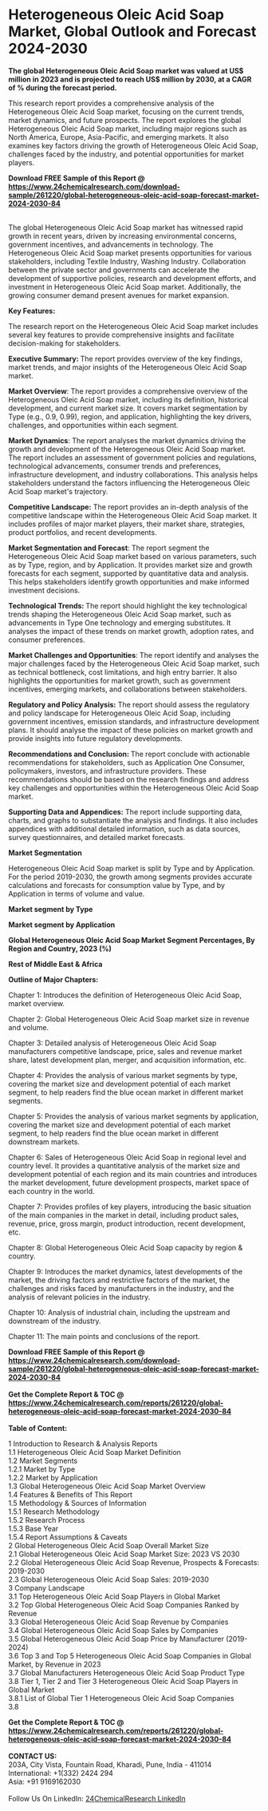 <h1>Heterogeneous Oleic Acid Soap Market, Global Outlook and Forecast 2024-2030</h1><p><strong>The global Heterogeneous Oleic Acid Soap market was valued at US$ million in 2023 and is projected to reach US$ million by 2030, at a CAGR of % during the forecast period.</strong></p><p>
</p><p>This research report provides a comprehensive analysis of the Heterogeneous Oleic Acid Soap market, focusing on the current trends, market dynamics, and future prospects. The report explores the global Heterogeneous Oleic Acid Soap market, including major regions such as North America, Europe, Asia-Pacific, and emerging markets. It also examines key factors driving the growth of Heterogeneous Oleic Acid Soap, challenges faced by the industry, and potential opportunities for market players.</p><div><b>Download FREE Sample of this Report @ 
            <a href="https://www.24chemicalresearch.com/download-sample/261220/global-heterogeneous-oleic-acid-soap-forecast-market-2024-2030-84">
            https://www.24chemicalresearch.com/download-sample/261220/global-heterogeneous-oleic-acid-soap-forecast-market-2024-2030-84</a></b></div><br><p>
The global Heterogeneous Oleic Acid Soap market has witnessed rapid growth in recent years, driven by increasing environmental concerns, government incentives, and advancements in technology. The Heterogeneous Oleic Acid Soap market presents opportunities for various stakeholders, including Textile Industry, Washing Industry. Collaboration between the private sector and governments can accelerate the development of supportive policies, research and development efforts, and investment in Heterogeneous Oleic Acid Soap market. Additionally, the growing consumer demand present avenues for market expansion.</p><p>
</p><p>
<strong>Key Features:</strong></p><p>
The research report on the Heterogeneous Oleic Acid Soap market includes several key features to provide comprehensive insights and facilitate decision-making for stakeholders.</p><p>
<strong>Executive Summary: </strong>The report provides overview of the key findings, market trends, and major insights of the Heterogeneous Oleic Acid Soap market.</p><p>
<strong>Market Overview</strong>: The report provides a comprehensive overview of the Heterogeneous Oleic Acid Soap market, including its definition, historical development, and current market size. It covers market segmentation by Type (e.g., 0.9, 0.99), region, and application, highlighting the key drivers, challenges, and opportunities within each segment.</p><p>
<strong>Market Dynamics</strong>: The report analyses the market dynamics driving the growth and development of the Heterogeneous Oleic Acid Soap market. The report includes an assessment of government policies and regulations, technological advancements, consumer trends and preferences, infrastructure development, and industry collaborations. This analysis helps stakeholders understand the factors influencing the Heterogeneous Oleic Acid Soap market's trajectory.</p><p>
<strong>Competitive Landscape:</strong> The report provides an in-depth analysis of the competitive landscape within the Heterogeneous Oleic Acid Soap market. It includes profiles of major market players, their market share, strategies, product portfolios, and recent developments.</p><p>
<strong>Market Segmentation and Forecast</strong>: The report segment the Heterogeneous Oleic Acid Soap market based on various parameters, such as by Type, region, and by Application. It provides market size and growth forecasts for each segment, supported by quantitative data and analysis. This helps stakeholders identify growth opportunities and make informed investment decisions.</p><p>
<strong>Technological Trends: </strong>The report should highlight the key technological trends shaping the Heterogeneous Oleic Acid Soap market, such as advancements in Type One technology and emerging substitutes. It analyses the impact of these trends on market growth, adoption rates, and consumer preferences.</p><p>
<strong>Market Challenges and Opportunities</strong>: The report identify and analyses the major challenges faced by the Heterogeneous Oleic Acid Soap market, such as technical bottleneck, cost limitations, and high entry barrier. It also highlights the opportunities for market growth, such as government incentives, emerging markets, and collaborations between stakeholders.</p><p>
<strong>Regulatory and Policy Analysis:</strong> The report should assess the regulatory and policy landscape for Heterogeneous Oleic Acid Soap, including government incentives, emission standards, and infrastructure development plans. It should analyse the impact of these policies on market growth and provide insights into future regulatory developments.</p><p>
<strong>Recommendations and Conclusion: </strong>The report conclude with actionable recommendations for stakeholders, such as Application One Consumer, policymakers, investors, and infrastructure providers. These recommendations should be based on the research findings and address key challenges and opportunities within the Heterogeneous Oleic Acid Soap market.</p><p>
<strong>Supporting Data and Appendices:</strong> The report include supporting data, charts, and graphs to substantiate the analysis and findings. It also includes appendices with additional detailed information, such as data sources, survey questionnaires, and detailed market forecasts.</p><p>
<strong>Market Segmentation</strong></p><p>
Heterogeneous Oleic Acid Soap market is split by Type and by Application. For the period 2019-2030, the growth among segments provides accurate calculations and forecasts for consumption value by Type, and by Application in terms of volume and value.</p><p>
<strong>Market segment by Type</strong></p><p>
</p><p>
</p><p><strong>Market segment by Application</strong></p><p>
</p><p>
</p><p><strong>Global Heterogeneous Oleic Acid Soap Market Segment Percentages, By Region and Country, 2023 (%)</strong></p><p>
</p><p>
</p><p><strong>Rest of Middle East &amp; Africa</strong></p><p>
</p><p>
</p><p><strong>Outline of Major Chapters:</strong></p><p>
Chapter 1: Introduces the definition of Heterogeneous Oleic Acid Soap, market overview.</p><p>
Chapter 2: Global Heterogeneous Oleic Acid Soap market size in revenue and volume.</p><p>
Chapter 3: Detailed analysis of Heterogeneous Oleic Acid Soap manufacturers competitive landscape, price, sales and revenue market share, latest development plan, merger, and acquisition information, etc.</p><p>
Chapter 4: Provides the analysis of various market segments by type, covering the market size and development potential of each market segment, to help readers find the blue ocean market in different market segments.</p><p>
Chapter 5: Provides the analysis of various market segments by application, covering the market size and development potential of each market segment, to help readers find the blue ocean market in different downstream markets.</p><p>
Chapter 6: Sales of Heterogeneous Oleic Acid Soap in regional level and country level. It provides a quantitative analysis of the market size and development potential of each region and its main countries and introduces the market development, future development prospects, market space of each country in the world.</p><p>
Chapter 7: Provides profiles of key players, introducing the basic situation of the main companies in the market in detail, including product sales, revenue, price, gross margin, product introduction, recent development, etc.</p><p>
Chapter 8: Global Heterogeneous Oleic Acid Soap capacity by region &amp; country.</p><p>
Chapter 9: Introduces the market dynamics, latest developments of the market, the driving factors and restrictive factors of the market, the challenges and risks faced by manufacturers in the industry, and the analysis of relevant policies in the industry.</p><p>
Chapter 10: Analysis of industrial chain, including the upstream and downstream of the industry.</p><p>
Chapter 11: The main points and conclusions of the report.</p><div><b>Download FREE Sample of this Report @ 
            <a href="https://www.24chemicalresearch.com/download-sample/261220/global-heterogeneous-oleic-acid-soap-forecast-market-2024-2030-84">
            https://www.24chemicalresearch.com/download-sample/261220/global-heterogeneous-oleic-acid-soap-forecast-market-2024-2030-84</a></b></div><br><div><b>Get the Complete Report & TOC @ 
            <a href="https://www.24chemicalresearch.com/reports/261220/global-heterogeneous-oleic-acid-soap-forecast-market-2024-2030-84">
            https://www.24chemicalresearch.com/reports/261220/global-heterogeneous-oleic-acid-soap-forecast-market-2024-2030-84</a></b></div><br>
            <b>Table of Content:</b><p>1 Introduction to Research & Analysis Reports<br />
    1.1 Heterogeneous Oleic Acid Soap Market Definition<br />
    1.2 Market Segments<br />
        1.2.1 Market by Type<br />
        1.2.2 Market by Application<br />
    1.3 Global Heterogeneous Oleic Acid Soap Market Overview<br />
    1.4 Features & Benefits of This Report<br />
    1.5 Methodology & Sources of Information<br />
        1.5.1 Research Methodology<br />
        1.5.2 Research Process<br />
        1.5.3 Base Year<br />
        1.5.4 Report Assumptions & Caveats<br />
2 Global Heterogeneous Oleic Acid Soap Overall Market Size<br />
    2.1 Global Heterogeneous Oleic Acid Soap Market Size: 2023 VS 2030<br />
    2.2 Global Heterogeneous Oleic Acid Soap Revenue, Prospects & Forecasts: 2019-2030<br />
    2.3 Global Heterogeneous Oleic Acid Soap Sales: 2019-2030<br />
3 Company Landscape<br />
    3.1 Top Heterogeneous Oleic Acid Soap Players in Global Market<br />
    3.2 Top Global Heterogeneous Oleic Acid Soap Companies Ranked by Revenue<br />
    3.3 Global Heterogeneous Oleic Acid Soap Revenue by Companies<br />
    3.4 Global Heterogeneous Oleic Acid Soap Sales by Companies<br />
    3.5 Global Heterogeneous Oleic Acid Soap Price by Manufacturer (2019-2024)<br />
    3.6 Top 3 and Top 5 Heterogeneous Oleic Acid Soap Companies in Global Market, by Revenue in 2023<br />
    3.7 Global Manufacturers Heterogeneous Oleic Acid Soap Product Type<br />
    3.8 Tier 1, Tier 2 and Tier 3 Heterogeneous Oleic Acid Soap Players in Global Market<br />
        3.8.1 List of Global Tier 1 Heterogeneous Oleic Acid Soap Companies<br />
        3.8</p><div><b>Get the Complete Report & TOC @ 
            <a href="https://www.24chemicalresearch.com/reports/261220/global-heterogeneous-oleic-acid-soap-forecast-market-2024-2030-84">
            https://www.24chemicalresearch.com/reports/261220/global-heterogeneous-oleic-acid-soap-forecast-market-2024-2030-84</a></b></div><br><b>CONTACT US:</b><br>
            203A, City Vista, Fountain Road, Kharadi, Pune, India - 411014<br>
            International: +1(332) 2424 294<br>
            Asia: +91 9169162030 <br><br>
            Follow Us On LinkedIn: <a href="https://www.linkedin.com/company/24chemicalresearch/">24ChemicalResearch LinkedIn</a>